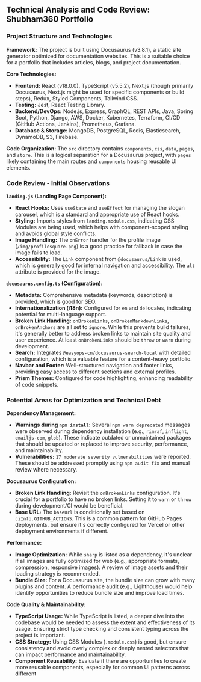 
## Technical Analysis and Code Review: Shubham360 Portfolio

### Project Structure and Technologies

**Framework:** The project is built using Docusaurus (v3.8.1), a static site generator optimized for documentation websites. This is a suitable choice for a portfolio that includes articles, blogs, and project documentation.

**Core Technologies:**
*   **Frontend:** React (v18.0.0), TypeScript (v5.5.2), Next.js (though primarily Docusaurus, Next.js might be used for specific components or build steps), Redux, Styled Components, Tailwind CSS.
*   **Testing:** Jest, React Testing Library.
*   **Backend/DevOps:** Node.js, Express, GraphQL, REST APIs, Java, Spring Boot, Python, Django, AWS, Docker, Kubernetes, Terraform, CI/CD (GitHub Actions, Jenkins), Prometheus, Grafana.
*   **Database & Storage:** MongoDB, PostgreSQL, Redis, Elasticsearch, DynamoDB, S3, Firebase.

**Code Organization:** The `src` directory contains `components`, `css`, `data`, `pages`, and `store`. This is a logical separation for a Docusaurus project, with `pages` likely containing the main routes and `components` housing reusable UI elements.

### Code Review - Initial Observations

**`landing.js` (Landing Page Component):**
*   **React Hooks:** Uses `useState` and `useEffect` for managing the slogan carousel, which is a standard and appropriate use of React hooks.
*   **Styling:** Imports styles from `landing.module.css`, indicating CSS Modules are being used, which helps with component-scoped styling and avoids global style conflicts.
*   **Image Handling:** The `onError` handler for the profile image (`/img/profilesquare.png`) is a good practice for fallback in case the image fails to load.
*   **Accessibility:** The `Link` component from `@docusaurus/Link` is used, which is generally good for internal navigation and accessibility. The `alt` attribute is provided for the image.

**`docusaurus.config.ts` (Configuration):**
*   **Metadata:** Comprehensive metadata (keywords, description) is provided, which is good for SEO.
*   **Internationalization (i18n):** Configured for `en` and `de` locales, indicating potential for multi-language support.
*   **Broken Link Handling:** `onBrokenLinks`, `onBrokenMarkdownLinks`, `onBrokenAnchors` are all set to `ignore`. While this prevents build failures, it's generally better to address broken links to maintain site quality and user experience. At least `onBrokenLinks` should be `throw` or `warn` during development.
*   **Search:** Integrates `@easyops-cn/docusaurus-search-local` with detailed configuration, which is a valuable feature for a content-heavy portfolio.
*   **Navbar and Footer:** Well-structured navigation and footer links, providing easy access to different sections and external profiles.
*   **Prism Themes:** Configured for code highlighting, enhancing readability of code snippets.

### Potential Areas for Optimization and Technical Debt

**Dependency Management:**
*   **Warnings during `npm install`:** Several `npm warn deprecated` messages were observed during dependency installation (e.g., `rimraf`, `inflight`, `emailjs-com`, `glob`). These indicate outdated or unmaintained packages that should be updated or replaced to improve security, performance, and maintainability.
*   **Vulnerabilities:** `17 moderate severity vulnerabilities` were reported. These should be addressed promptly using `npm audit fix` and manual review where necessary.

**Docusaurus Configuration:**
*   **Broken Link Handling:** Revisit the `onBrokenLinks` configuration. It's crucial for a portfolio to have no broken links. Setting it to `warn` or `throw` during development/CI would be beneficial.
*   **Base URL:** The `baseUrl` is conditionally set based on `ciInfo.GITHUB_ACTIONS`. This is a common pattern for GitHub Pages deployments, but ensure it's correctly configured for Vercel or other deployment environments if different.

**Performance:**
*   **Image Optimization:** While `sharp` is listed as a dependency, it's unclear if all images are fully optimized for web (e.g., appropriate formats, compression, responsive images). A review of image assets and their loading strategy is recommended.
*   **Bundle Size:** For a Docusaurus site, the bundle size can grow with many plugins and content. A performance audit (e.g., Lighthouse) would help identify opportunities to reduce bundle size and improve load times.

**Code Quality & Maintainability:**
*   **TypeScript Usage:** While TypeScript is listed, a deeper dive into the codebase would be needed to assess the extent and effectiveness of its usage. Ensuring strict type checking and consistent typing across the project is important.
*   **CSS Strategy:** Using CSS Modules (`.module.css`) is good, but ensure consistency and avoid overly complex or deeply nested selectors that can impact performance and maintainability.
*   **Component Reusability:** Evaluate if there are opportunities to create more reusable components, especially for common UI patterns across different 

